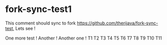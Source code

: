 # fork-sync-test1

This comment should sync to fork https://github.com/therijava/fork-sync-test, Lets see !

One more test !
Another !
Another one !
T1
T2
T3
T4
T5
T6
T7
T8
T9
T10
T11
